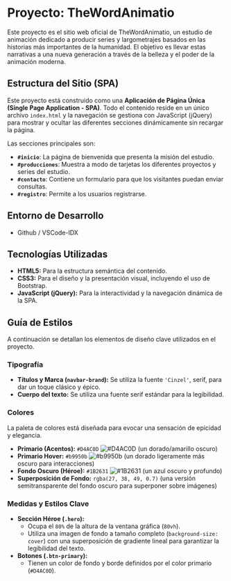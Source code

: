 # Proyecto: TheWordAnimatio

Este proyecto es el sitio web oficial de TheWordAnimatio, un estudio de animación dedicado a producir series y largometrajes basados en las historias más importantes de la humanidad. El objetivo es llevar estas narrativas a una nueva generación a través de la belleza y el poder de la animación moderna.

## Estructura del Sitio (SPA)

Este proyecto está construido como una **Aplicación de Página Única (Single Page Application - SPA)**. Todo el contenido reside en un único archivo `index.html` y la navegación se gestiona con JavaScript (jQuery) para mostrar y ocultar las diferentes secciones dinámicamente sin recargar la página.

Las secciones principales son:

- **`#inicio`**: La página de bienvenida que presenta la misión del estudio.
- **`#producciones`**: Muestra a modo de tarjetas los diferentes proyectos y series del estudio.
- **`#contacto`**: Contiene un formulario para que los visitantes puedan enviar consultas.
- **`#registro`**: Permite a los usuarios registrarse.

## Entorno de Desarrollo
- Github / VSCode-IDX

## Tecnologías Utilizadas

- **HTML5:** Para la estructura semántica del contenido.
- **CSS3:** Para el diseño y la presentación visual, incluyendo el uso de Bootstrap.
- **JavaScript (jQuery):** Para la interactividad y la navegación dinámica de la SPA.

## Guía de Estilos

A continuación se detallan los elementos de diseño clave utilizados en el proyecto.

### Tipografía

- **Títulos y Marca (`navbar-brand`):** Se utiliza la fuente `'Cinzel'`, serif, para dar un toque clásico y épico.
- **Cuerpo del texto:** Se utiliza una fuente serif estándar para la legibilidad.

### Colores

La paleta de colores está diseñada para evocar una sensación de epicidad y elegancia.

- **Primario (Acentos):** `#D4AC0D` ![#D4AC0D](https://placehold.co/100x100/#D4AC0D/#D4AC0D.png) (un dorado/amarillo oscuro)
- **Primario Hover:** `#b9950b` ![#b9950b](https://via.placeholder.com/15/b9950b/000000?text=+) (un dorado ligeramente más oscuro para interacciones)
- **Fondo Oscuro (Héroe):** `#1B2631` ![#1B2631](https://via.placeholder.com/15/1B2631/000000?text=+) (un azul oscuro y profundo)
- **Superposición de Fondo:** `rgba(27, 38, 49, 0.7)` (una versión semitransparente del fondo oscuro para superponer sobre imágenes)

### Medidas y Estilos Clave

- **Sección Héroe (`.hero`):**
    - Ocupa el `80%` de la altura de la ventana gráfica (`80vh`).
    - Utiliza una imagen de fondo a tamaño completo (`background-size: cover`) con una superposición de gradiente lineal para garantizar la legibilidad del texto.
- **Botones (`.btn-primary`):**
    - Tienen un color de fondo y borde definidos por el color primario (`#D4AC0D`).
